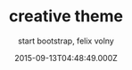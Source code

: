 ---
title: creative theme
github: https://github.com/volny/creative-theme-jekyll
demo: https://volny.github.io/creative-theme-jekyll
author: start bootstrap, felix volny
ssg:
  - Jekyll
cms:
  - Markdown
date: 2015-09-13T04:48:49.000Z
draft: false
publish_date: '2015-09-13T04:48:49Z'
update_date: '2018-11-16T23:57:37Z'
github_star: 451
github_fork: 818
---